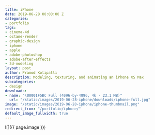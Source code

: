 ```yaml
---
title: iPhone
date: 2019-06-28 00:00:00 Z
categories:
- portfolio
tags:
- cinema-4d
- octane-render
- graphic-design
- iphone
- apple
- adobe-photoshop
- adobe-after-effects
- 3d-modeling
layout: post
author: Pramod Kotipalli
description: Modeling, texturing, and animating an iPhone XS Max
subcategories:
- design
downloads:
- name: "\U0001F5BC️ Full (4096-by-4096, 4k - 23.1 MB)"
  url: "/static/images/2019-06-28-iphone/downloads/iphone-full.jpg"
image: "/static/images/2019-06-28-iphone/iphone-thumbnail.png"
redirect_from: "/portfolio/iphone/"
default_image_fullwidth: true
---
```


![]({{ page.image }})
